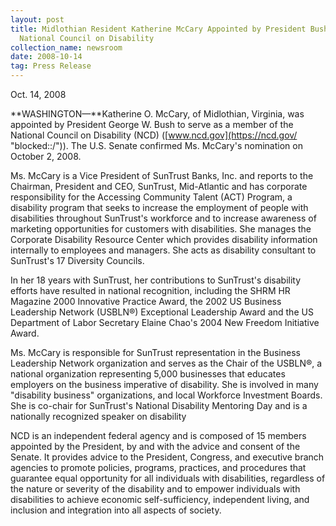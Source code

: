 ```yaml
---
layout: post
title: Midlothian Resident Katherine McCary Appointed by President Bush to
  National Council on Disability
collection_name: newsroom
date: 2008-10-14
tag: Press Release
---
```

O﻿ct. 14, 2008

**WASHINGTON—**Katherine O. McCary, of Midlothian, Virginia, was appointed by President George W. Bush to serve as a member of the National Council on Disability (NCD) ([www.ncd.gov](https://ncd.gov/ "blocked::/")). The U.S. Senate confirmed Ms. McCary's nomination on October 2, 2008.

Ms. McCary is a Vice President of SunTrust Banks, Inc. and reports to the Chairman, President and CEO, SunTrust, Mid-Atlantic and has corporate responsibility for the Accessing Community Talent (ACT) Program, a disability program that seeks to increase the employment of people with disabilities throughout SunTrust's workforce and to increase awareness of marketing opportunities for customers with disabilities. She manages the Corporate Disability Resource Center which provides disability information internally to employees and managers. She acts as disability consultant to SunTrust's 17 Diversity Councils.  

In her 18 years with SunTrust, her contributions to SunTrust's disability efforts have resulted in national recognition, including the SHRM HR Magazine 2000 Innovative Practice Award, the 2002 US Business Leadership Network (USBLN®) Exceptional Leadership Award and the US Department of Labor Secretary Elaine Chao's 2004 New Freedom Initiative Award.

Ms. McCary is responsible for SunTrust representation in the Business Leadership Network organization and serves as the Chair of the USBLN®, a national organization representing 5,000 businesses that educates employers on the business imperative of disability. She is involved in many "disability business" organizations, and local Workforce Investment Boards. She is co-chair for SunTrust's National Disability Mentoring Day and is a nationally recognized speaker on disability

NCD is an independent federal agency and is composed of 15 members appointed by the President, by and with the advice and consent of the Senate. It provides advice to the President, Congress, and executive branch agencies to promote policies, programs, practices, and procedures that guarantee equal opportunity for all individuals with disabilities, regardless of the nature or severity of the disability and to empower individuals with disabilities to achieve economic self-sufficiency, independent living, and inclusion and integration into all aspects of society.
